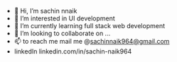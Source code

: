 - 👋 Hi, I’m sachin nnaik
- 👀 I’m interested in UI development
- 🌱 I’m currently learning full stack web development
- 💞️ I’m looking to collaborate on ...
- 📫  to reach me mail me @sachinnaik964@gmail.com
- linkedIn linkedin.com/in/sachin-naik964

<!---
ssachi12/ssachi12 is a ✨ special ✨ repository because its `README.md` (this file) appears on your GitHub profile.
You can click the Preview link to take a look at your changes.
--->
